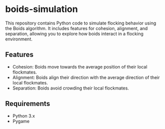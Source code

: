 # boids-simulation

This repository contains Python code to simulate flocking behavior using the Boids algorithm. It includes features for cohesion, alignment, and separation, allowing you to explore how boids interact in a flocking environment.

## Features
- Cohesion: Boids move towards the average position of their local flockmates.
- Alignment: Boids align their direction with the average direction of their local flockmates.
- Separation: Boids avoid crowding their local flockmates.

## Requirements
- Python 3.x
- Pygame

